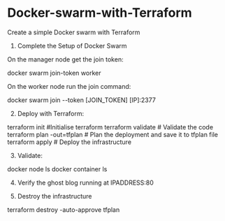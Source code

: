 # Docker-swarm-with-Terraform

Create a simple Docker swarm with Terraform

1. Complete the Setup of Docker Swarm

On the manager node get the join token:

docker swarm join-token worker

On the worker node run the join command:

docker swarm join --token [JOIN_TOKEN] [IP]:2377

2. Deploy with Terraform:

terraform init #Initialise terraform 
terraform validate # Validate the code
terraform plan -out=tfplan # Plan the deployment and save it to tfplan file
terraform apply # Deploy the infrastructure

3. Validate:

docker node ls
docker container ls

4. Verify the ghost blog running at IPADDRESS:80

5. Destroy the infrastructure

terraform destroy -auto-approve tfplan
